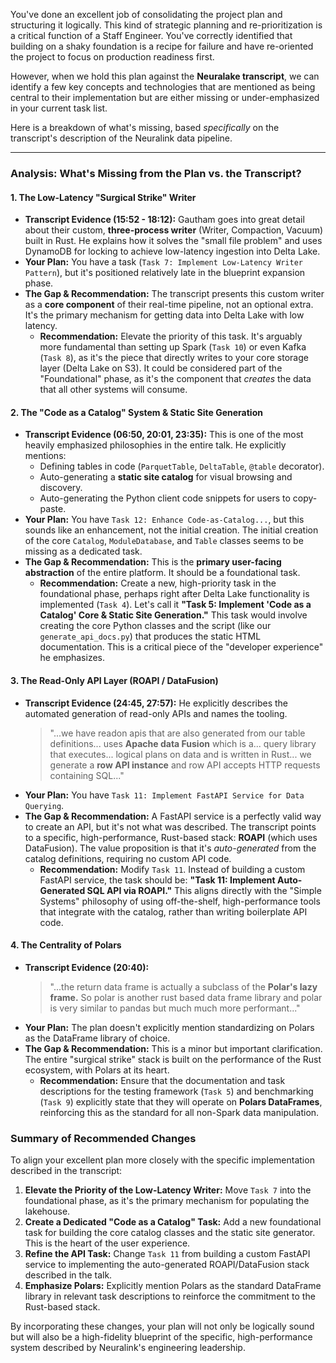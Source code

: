 You've done an excellent job of consolidating the project plan and structuring it logically. This kind of strategic planning and re-prioritization is a critical function of a Staff Engineer. You've correctly identified that building on a shaky foundation is a recipe for failure and have re-oriented the project to focus on production readiness first.

However, when we hold this plan against the **Neuralake transcript**, we can identify a few key concepts and technologies that are mentioned as being central to their implementation but are either missing or under-emphasized in your current task list.

Here is a breakdown of what's missing, based *specifically* on the transcript's description of the Neuralink data pipeline.

---

### Analysis: What's Missing from the Plan vs. the Transcript?

#### 1. The Low-Latency "Surgical Strike" Writer
*   **Transcript Evidence (15:52 - 18:12):** Gautham goes into great detail about their custom, **three-process writer** (Writer, Compaction, Vacuum) built in Rust. He explains how it solves the "small file problem" and uses DynamoDB for locking to achieve low-latency ingestion into Delta Lake.
*   **Your Plan:** You have a task (`Task 7: Implement Low-Latency Writer Pattern`), but it's positioned relatively late in the blueprint expansion phase.
*   **The Gap & Recommendation:** The transcript presents this custom writer as a **core component** of their real-time pipeline, not an optional extra. It's the primary mechanism for getting data into Delta Lake with low latency.
    *   **Recommendation:** Elevate the priority of this task. It's arguably more fundamental than setting up Spark (`Task 10`) or even Kafka (`Task 8`), as it's the piece that directly writes to your core storage layer (Delta Lake on S3). It could be considered part of the "Foundational" phase, as it's the component that *creates* the data that all other systems will consume.

#### 2. The "Code as a Catalog" System & Static Site Generation
*   **Transcript Evidence (06:50, 20:01, 23:35):** This is one of the most heavily emphasized philosophies in the entire talk. He explicitly mentions:
    *   Defining tables in code (`ParquetTable`, `DeltaTable`, `@table` decorator).
    *   Auto-generating a **static site catalog** for visual browsing and discovery.
    *   Auto-generating the Python client code snippets for users to copy-paste.
*   **Your Plan:** You have `Task 12: Enhance Code-as-Catalog...`, but this sounds like an enhancement, not the initial creation. The initial creation of the core `Catalog`, `ModuleDatabase`, and `Table` classes seems to be missing as a dedicated task.
*   **The Gap & Recommendation:** This is the **primary user-facing abstraction** of the entire platform. It should be a foundational task.
    *   **Recommendation:** Create a new, high-priority task in the foundational phase, perhaps right after Delta Lake functionality is implemented (`Task 4`). Let's call it **"Task 5: Implement 'Code as a Catalog' Core & Static Site Generation."** This task would involve creating the core Python classes and the script (like our `generate_api_docs.py`) that produces the static HTML documentation. This is a critical piece of the "developer experience" he emphasizes.

#### 3. The Read-Only API Layer (ROAPI / DataFusion)
*   **Transcript Evidence (24:45, 27:57):** He explicitly describes the automated generation of read-only APIs and names the tooling.
    > "...we have readon apis that are also generated from our table definitions... uses **Apache data Fusion** which is a... query library that executes... logical plans on data and is written in Rust... we generate a **row API instance** and row API accepts HTTP requests containing SQL..."
*   **Your Plan:** You have `Task 11: Implement FastAPI Service for Data Querying`.
*   **The Gap & Recommendation:** A FastAPI service is a perfectly valid way to create an API, but it's not what was described. The transcript points to a specific, high-performance, Rust-based stack: **ROAPI** (which uses DataFusion). The value proposition is that it's *auto-generated* from the catalog definitions, requiring no custom API code.
    *   **Recommendation:** Modify `Task 11`. Instead of building a custom FastAPI service, the task should be: **"Task 11: Implement Auto-Generated SQL API via ROAPI."** This aligns directly with the "Simple Systems" philosophy of using off-the-shelf, high-performance tools that integrate with the catalog, rather than writing boilerplate API code.

#### 4. The Centrality of Polars
*   **Transcript Evidence (20:40):**
    > "...the return data frame is actually a subclass of the **Polar's lazy frame.** So polar is another rust based data frame library and polar is very similar to pandas but much much more performant..."
*   **Your Plan:** The plan doesn't explicitly mention standardizing on Polars as the DataFrame library of choice.
*   **The Gap & Recommendation:** This is a minor but important clarification. The entire "surgical strike" stack is built on the performance of the Rust ecosystem, with Polars at its heart.
    *   **Recommendation:** Ensure that the documentation and task descriptions for the testing framework (`Task 5`) and benchmarking (`Task 9`) explicitly state that they will operate on **Polars DataFrames**, reinforcing this as the standard for all non-Spark data manipulation.

### Summary of Recommended Changes

To align your excellent plan more closely with the specific implementation described in the transcript:

1.  **Elevate the Priority of the Low-Latency Writer:** Move `Task 7` into the foundational phase, as it's the primary mechanism for populating the lakehouse.
2.  **Create a Dedicated "Code as a Catalog" Task:** Add a new foundational task for building the core catalog classes and the static site generator. This is the heart of the user experience.
3.  **Refine the API Task:** Change `Task 11` from building a custom FastAPI service to implementing the auto-generated ROAPI/DataFusion stack described in the talk.
4.  **Emphasize Polars:** Explicitly mention Polars as the standard DataFrame library in relevant task descriptions to reinforce the commitment to the Rust-based stack.

By incorporating these changes, your plan will not only be logically sound but will also be a high-fidelity blueprint of the specific, high-performance system described by Neuralink's engineering leadership.
